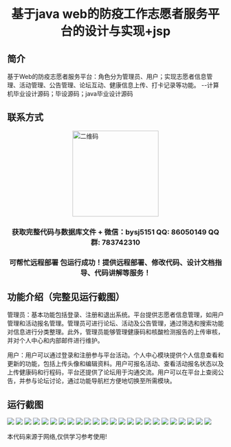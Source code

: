 <p><h1 align="center">基于java web的防疫工作志愿者服务平台的设计与实现+jsp</h1></p>

## 简介
基于Web的防疫志愿者服务平台：角色分为管理员、用户；实现志愿者信息管理、活动管理、公告管理、论坛互动、健康信息上传、打卡记录等功能。    --计算机毕业设计源码；毕设源码；java毕业设计源码


## 联系方式
<img src="https://bs-1329754181.cos.ap-shanghai.myqcloud.com/wx.jpg" alt="二维码" style="display: block; margin: 0 auto;" width="200px">
<p><h3 align="center">获取完整代码与数据库文件 + 微信：bysj5151 QQ: 86050149 QQ群: 783742310</h3></p>
<p><h3 align="center">可帮忙远程部署 包运行成功！提供远程部署、修改代码、设计文档指导、代码讲解等服务！</h3></p>

## 功能介绍（完整见运行截图）
管理员：基本功能包括登录、注册和退出系统。平台提供志愿者信息管理，如用户管理和活动报名管理。管理员可进行论坛、活动及公告管理，通过筛选和搜索功能对信息进行分类整理。此外，管理员能够管理健康码和核酸检测报告的上传审核，并对个人中心和内部邮件进行维护。

用户：用户可以通过登录和注册参与平台活动。个人中心模块提供个人信息查看和更新的功能，包括上传头像和编辑资料。用户可报名活动、查看活动报名状态以及上传健康码和行程码，平台还提供了论坛用于沟通交流。用户可以在平台上查阅公告，并参与论坛讨论，通过功能导航栏方便地切换至所需模块。


## 运行截图
![](https://bs-1329754181.cos.ap-shanghai.myqcloud.com/ssm/EpidemicPreventionVolunteerServicePlatform/img/001.jpg)
![](https://bs-1329754181.cos.ap-shanghai.myqcloud.com/ssm/EpidemicPreventionVolunteerServicePlatform/img/002.jpg)
![](https://bs-1329754181.cos.ap-shanghai.myqcloud.com/ssm/EpidemicPreventionVolunteerServicePlatform/img/003.jpg)
![](https://bs-1329754181.cos.ap-shanghai.myqcloud.com/ssm/EpidemicPreventionVolunteerServicePlatform/img/004.jpg)
![](https://bs-1329754181.cos.ap-shanghai.myqcloud.com/ssm/EpidemicPreventionVolunteerServicePlatform/img/005.jpg)
![](https://bs-1329754181.cos.ap-shanghai.myqcloud.com/ssm/EpidemicPreventionVolunteerServicePlatform/img/006.jpg)
![](https://bs-1329754181.cos.ap-shanghai.myqcloud.com/ssm/EpidemicPreventionVolunteerServicePlatform/img/007.jpg)
![](https://bs-1329754181.cos.ap-shanghai.myqcloud.com/ssm/EpidemicPreventionVolunteerServicePlatform/img/008.jpg)
![](https://bs-1329754181.cos.ap-shanghai.myqcloud.com/ssm/EpidemicPreventionVolunteerServicePlatform/img/009.jpg)
![](https://bs-1329754181.cos.ap-shanghai.myqcloud.com/ssm/EpidemicPreventionVolunteerServicePlatform/img/010.jpg)
![](https://bs-1329754181.cos.ap-shanghai.myqcloud.com/ssm/EpidemicPreventionVolunteerServicePlatform/img/011.jpg)
![](https://bs-1329754181.cos.ap-shanghai.myqcloud.com/ssm/EpidemicPreventionVolunteerServicePlatform/img/012.jpg)
![](https://bs-1329754181.cos.ap-shanghai.myqcloud.com/ssm/EpidemicPreventionVolunteerServicePlatform/img/013.jpg)
![](https://bs-1329754181.cos.ap-shanghai.myqcloud.com/ssm/EpidemicPreventionVolunteerServicePlatform/img/014.jpg)
![](https://bs-1329754181.cos.ap-shanghai.myqcloud.com/ssm/EpidemicPreventionVolunteerServicePlatform/img/015.jpg)
![](https://bs-1329754181.cos.ap-shanghai.myqcloud.com/ssm/EpidemicPreventionVolunteerServicePlatform/img/016.jpg)
![](https://bs-1329754181.cos.ap-shanghai.myqcloud.com/ssm/EpidemicPreventionVolunteerServicePlatform/img/017.jpg)
![](https://bs-1329754181.cos.ap-shanghai.myqcloud.com/ssm/EpidemicPreventionVolunteerServicePlatform/img/018.jpg)
![](https://bs-1329754181.cos.ap-shanghai.myqcloud.com/ssm/EpidemicPreventionVolunteerServicePlatform/img/019.jpg)
![](https://bs-1329754181.cos.ap-shanghai.myqcloud.com/ssm/EpidemicPreventionVolunteerServicePlatform/img/020.jpg)
![](https://bs-1329754181.cos.ap-shanghai.myqcloud.com/ssm/EpidemicPreventionVolunteerServicePlatform/img/021.jpg)
![](https://bs-1329754181.cos.ap-shanghai.myqcloud.com/ssm/EpidemicPreventionVolunteerServicePlatform/img/022.jpg)
![](https://bs-1329754181.cos.ap-shanghai.myqcloud.com/ssm/EpidemicPreventionVolunteerServicePlatform/img/023.jpg)
![](https://bs-1329754181.cos.ap-shanghai.myqcloud.com/ssm/EpidemicPreventionVolunteerServicePlatform/img/024.jpg)

<p>本代码来源于网络,仅供学习参考使用!</p>
